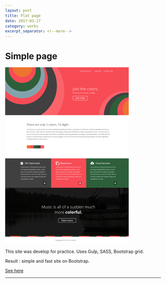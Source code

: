 ```yaml
---
layout: post
title: Flat page
date: 2017-03-17
category: works
excerpt_separator: <!--more-->
---
```


# Simple page
[<img src="/images/fulls/Flat Style Web Template PSD - cssauthor.com.png" class="image">](/my-works/flat/index.html)

This site was develop for practice. Uses Gulp, SASS, Bootstrap grid.

Result : simple and fast site on Bootstrap.

[See here](/my-works/flat/index.html)

****